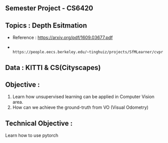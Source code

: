 ## Semester Project - CS6420

## Topics : Depth Esitmation
- Reference : https://arxiv.org/pdf/1609.03677.pdf
-	            https://people.eecs.berkeley.edu/~tinghuiz/projects/SfMLearner/cvpr17_sfm_final.pdf 

## Data : KITTI & CS(Cityscapes)

## Objective : 
1. Learn how unsupervised learning can be applied in Computer Vision area. 
2. How can we achieve the ground-truth from VO (Visual Odometry) 


## Technical Objective : 
Learn how to use pytorch 

